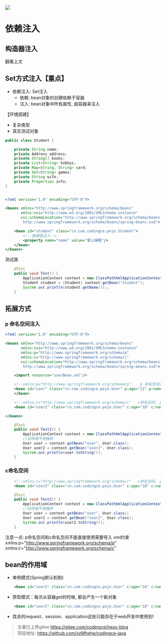 ![](https://s1.ax1x.com/2020/07/18/U2Mv2n.gif)

# 依赖注入
## 构造器注入
翻看上文

## Set方式注入【重点】
- 依赖注入: Set注入
    - 依赖: bean对象的创建依赖于容器 
    - 注入: bean对象中所有属性, 由容器来注入

【环境搭建】
- 复杂类型
- 真实测试对象

```java
public class Student {

    private String name;
    private Address address;
    private String[] books;
    private List<String> hobbys;
    private Map<String, String> card;
    private Set<String> games;
    private String wife;
    private Properties info;
}

```

```xml

<?xml version="1.0" encoding="UTF-8"?>

<beans xmlns="http://www.springframework.org/schema/beans"
       xmlns:xsi="http://www.w3.org/2001/XMLSchema-instance"
       xsi:schemaLocation="http://www.springframework.org/schema/beans
        http://www.springframework.org/schema/beans/spring-beans.xsd">

    <bean id="student" class="cn.com.codingce.pojo.Student">
        <!--普通值注入-->
        <property name="name" value="掌上编程"/>
    </bean>
</beans>
```
测试类
```java
    @Test
    public void Test() {
        ApplicationContext context = new ClassPathXmlApplicationContext("applicationContext.xml");
        Student student = (Student) context.getBean("student");
        System.out.println(student.getName());;
    }
```



## 拓展方式
### p 命名空间注入
```xml
<?xml version="1.0" encoding="UTF-8"?>

<beans xmlns="http://www.springframework.org/schema/beans"
       xmlns:xsi="http://www.w3.org/2001/XMLSchema-instance"
       xmlns:p="http://www.springframework.org/schema/p"
       xmlns:c="http://www.springframework.org/schema/c"
       xsi:schemaLocation="http://www.springframework.org/schema/beans
        http://www.springframework.org/schema/beans/spring-beans.xsd">

    <import resource="userBean.xml"/>

    <!--xmlns:p="http://www.springframework.org/schema/p"    p 命名空间注入 可以直接注入属性的值 property标签操作-->
    <bean id="user" class="cn.com.codingce.pojo.User" p:age="12" p:name="掌上编程">
    </bean>

    <!--xmlns:c="http://www.springframework.org/schema/c"   c命名空间, 通过构造器注入: construct-args-->
    <bean id="user2" class="cn.com.codingce.pojo.User" c:age="18" c:name="人间事Life"/>

</beans>
```

```java
    @Test
    public void Test2() {
        ApplicationContext context = new ClassPathXmlApplicationContext("applicationContext.xml");
        //这样就不用强转
        User user = context.getBean("user", User.class);
        User user2 = context.getBean("user2", User.class);
        System.out.println(user.toString());
    }
```

### c命名空间
```xml
    <!--xmlns:c="http://www.springframework.org/schema/c"   c命名空间, 通过构造器注入: construct-args-->
    <bean id="user2" class="cn.com.codingce.pojo.User" c:age="18" c:name="人间事Life"/>
```

```java
    @Test
    public void Test2() {
        ApplicationContext context = new ClassPathXmlApplicationContext("applicationContext.xml");
        //这样就不用强转
        User user = context.getBean("user", User.class);
        User user2 = context.getBean("user2", User.class);
        System.out.println(user2.toString());
    }
```

注意一点: p命名空间和c命名空间不能直接使用需要导入 xml约束
xmlns:p="http://www.springframework.org/schema/p"
xmlns:c="http://www.springframework.org/schema/c"


## bean的作用域

- 单例模式(Spring默认机制)
```xml
    <bean id="user2" class="cn.com.codingce.pojo.User" c:age="18" c:name="人间事Life" scope="singleton"/>
```

- 原型模式：每次从容器get的时候, 都会产生一个新对象
```xml
    <bean id="user2" class="cn.com.codingce.pojo.User" c:age="18" c:name="人间事Life" scope="prototype"/>
```

- 其余的request、session、application这些只能存在于web开发中使用到!





>文章已上传gitee https://gitee.com/codingce/hexo-blog   
>项目地址: https://github.com/xzMhehe/codingce-java